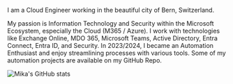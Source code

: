 I am a Cloud Engineer working in the beautiful city of Bern, Switzerland.

My passion is Information Technology and Security within the Microsoft Ecosystem, especially the Cloud (M365 / Azure). I work with technologies like Exchange Online, MDO 365, Microsoft Teams, Active Directory, Entra Connect, Entra ID, and Security. In 2023/2024, I became an Automation Enthusiast and enjoy streamlining processes with various tools. Some of my automation projects are available on my GitHub Repo.

![Mika's GitHub stats](https://github-readme-stats.vercel.app/api?username=milkaohnil&show_icons=true&theme=radical)
